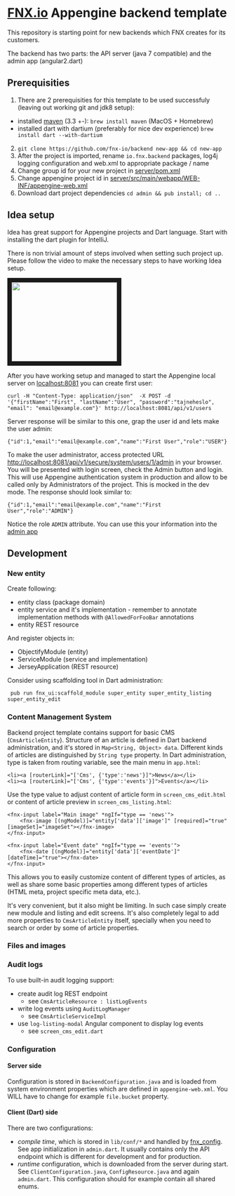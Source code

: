 # [FNX.io](https://www.fnx.io/) Appengine backend template

This repository is starting point for new backends which FNX creates for its customers.

The backend has two parts: the API server (java 7 compatible) and the admin app (angular2.dart)

## Prerequisities

 1. There are 2 prerequisities for this template to be used successfuly (leaving out working git and jdk8 setup):
   - installed [maven](https://maven.apache.org/) (3.3 +-): `brew install maven` (MacOS + Homebrew)
   - installed dart with dartium (preferably for nice dev experience) `brew install dart --with-dartium`
 2. `git clone https://github.com/fnx-io/backend new-app && cd new-app`
 3. After the project is imported, rename `io.fnx.backend` packages, log4j logging configuration and web.xml to appropriate package
 / name
 4. Change group id for your new project in [server/pom.xml](server/pom.xml)
 5. Change appengine project id in [server/src/main/webapp/WEB-INF/appengine-web.xml](server/src/main/webapp/WEB-INF/appengine-web.xml)
 6. Download dart project dependencies `cd admin && pub install; cd ..`
 
## Idea setup

Idea has great support for Appengine projects and Dart language. Start with installing the dart plugin for IntelliJ.

There is non trivial amount of steps involved when setting such project up. Please follow the video to make the necessary steps to have working Idea setup.

<a href="http://www.youtube.com/watch?feature=player_embedded&v=_HA0gb1QwBM
" target="_blank"><img src="http://img.youtube.com/vi/_HA0gb1QwBM/0.jpg" width="240" height="180" border="10" /></a>

After you have working setup and managed to start the Appengine local server on [localhost:8081](http://localhost:8081) you can create first user: 

```
curl -H "Content-Type: application/json"  -X POST -d '{"firstName":"First", "lastName":"User", "password":"tajneheslo", "email": "email@example.com"}' http://localhost:8081/api/v1/users
```

Server response will be similar to this one, grap the user id and lets make the user admin:

```
{"id":1,"email":"email@example.com","name":"First User","role":"USER"}
```

To make the user administrator, access protected URL [http://localhost:8081/api/v1/secure/system/users/1/admin](http://localhost:8081/api/v1/secure/system/users/1/admin) in your browser. You will be presented with login screen, check the Admin button and login. This will use Appengine authentication system in production and allow to be called only by Administrators of the project. This is mocked in the dev mode. The response should look similar to:

```
{"id":1,"email":"email@example.com","name":"First User","role":"ADMIN"}
```

Notice the role `ADMIN` attribute. You can use this your information into the [admin app](http://localhost:8081/admin)

## Development

### New entity

Create following:

- entity class (package domain)
- entity service and it's implementation - remember to annotate implementation methods with `@AllowedForFooBar` annotations
- entity REST resource

And register objects in:

- ObjectifyModule (entity)
- ServiceModule (service and implementation)
- JerseyApplication (REST resource)

Consider using scaffolding tool in Dart administration:

     pub run fnx_ui:scaffold_module super_entity super_entity_listing super_entity_edit
     
### Content Management System
     
Backend project template contains support for basic CMS (`CmsArticleEntity`). Structure of an article
is defined in Dart backend administration, and it's stored in `Map<String, Object> data`. 
Different kinds of articles are distinguished by `String type` property.
In Dart administration, type is taken from routing variable, see the main menu in `app.html`:

    <li><a [routerLink]="['Cms', {'type':'news'}]">News</a></li>
    <li><a [routerLink]="['Cms', {'type':'events'}]">Events</a></li>

Use the type value to adjust content of article form in `screen_cms_edit.html` or content of article preview in
`screen_cms_listing.html`:

    <fnx-input label="Main image" *ngIf="type == 'news'">
        <fnx-image [(ngModel)]="entity['data']['image']" [required]="true" [imageSet]="imageSet"></fnx-image>
    </fnx-input>

    <fnx-input label="Event date" *ngIf="type == 'events'">
        <fnx-date [(ngModel)]="entity['data']['eventDate']" [dateTime]="true"></fnx-date>
    </fnx-input>

This allows you to easily customize content of different types of articles, as well as share some basic properties among
different types of articles (HTML meta, project specific meta data, etc.).


It's very convenient, but it also might be limiting. In such case simply create new module and
listing and edit screens. It's also completely legal to add more properties to `CmsArticleEntity` itself,
specially when you need to search or order by some of article properties.

### Files and images

### Audit logs

To use built-in audit logging support:

- create audit log REST endpoint
    - see `CmsArticleResource : listLogEvents`
- write log events using `AuditLogManager`
    - see `CmsArticleServiceImpl` 
- use `log-listing-modal` Angular component to display log events
    - see `screen_cms_edit.dart`

### Configuration

#### Server side

Configuration is stored in `BackendConfiguration.java` and is loaded from system environment
properties which are defined in `appengine-web.xml`. You WILL have to change for example `file.bucket` property.

#### Client (Dart) side

There are two configurations:

- *compile time*, which is stored in `lib/conf/*` and handled by
[fnx_config](https://pub.dartlang.org/packages/fnx_config). See app initialization in `admin.dart`. It usually contains
only the API endpoint which is different for development and for production.
- *runtime* configuration, which is downloaded from the server during start. See `ClientConfiguration.java`,
`ConfigResource.java` and again `admin.dart`. This configuration should for example contain all shared enums.


     